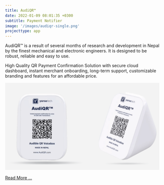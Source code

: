 ```yaml
---
title: AudiQR™
date: 2022-01-09 08:01:35 +0300
subtitle: Payment Notifier
image: '/images/audiqr-single.png'
projecttype: app
---
```


AudiQR™ is a result of several months of research and development in Nepal by the finest mechanical and electronic engineers. It is designed to be robust, reliable and easy to use.

High Quality QR Payment Confirmation Solution with secure cloud dashboard, instant merchant onboarding, long-term support, customizable branding and features for an affordable price.

![AudiQR™](/images/audiqr.png)

<a href="https://www.audiqr.com/" target="_blank">Read More ...</a>
